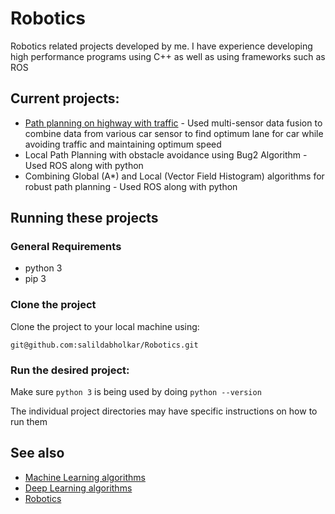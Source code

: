# Robotics
Robotics related projects developed by me. I have experience developing high performance programs using C++ as well as using frameworks such as ROS

## Current projects:
* [Path planning on highway with traffic](Path%20Planning) - Used multi-sensor data fusion to combine data from various car sensor to find optimum lane for car while avoiding traffic and maintaining optimum speed 
* Local Path Planning with obstacle avoidance using Bug2 Algorithm - Used ROS along with python
* Combining Global (A*) and Local (Vector Field Histogram) algorithms for robust path planning - Used ROS along with python


## Running these projects

### General Requirements
* python 3
* pip 3

### Clone the project
Clone the project to your local machine using:

    git@github.com:salildabholkar/Robotics.git

### Run the desired project:
Make sure `python 3` is being used by doing `python --version`

The individual project directories may have specific instructions on how to run them

## See also
* [Machine Learning algorithms](https://github.com/salildabholkar/Machine-Learning)
* [Deep Learning algorithms](https://github.com/salildabholkar/Deep-Learning)
* [Robotics](https://github.com/salildabholkar/Robotics)

